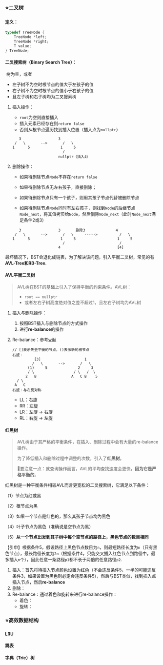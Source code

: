 ### :star:二叉树

#### 定义：

```c
typedef TreeNode {
	TreeNode *left;
	TreeNode *right;
	T value;
} TreeNode;
```

#### 二叉搜索树（Binary Search Tree）：

​	树为空，或者

- 左子树不为空时根节点的值大于左孩子的值
- 右子树不为空时根节点的值小于右孩子的值
- 且左子树和右子树均为二叉搜索树

1. 插入操作：

   - `root`为空则直接插入
   - 插入元素已经存在则`return false`
   - 否则从根节点遍历找到插入位置（插入点为`nullptr`）

   ```
      3					3
    /   \       --> 	  /   \
   1	  5				 1 	   5
   						  /
   						nullptr（插入4）
   ```

2. 删除操作：

   - 如果待删除节点`Node`不存在`return false`

   - 如果待删除节点无左右孩子，直接删除；
   - 如果待删除节点只有一个孩子，则用其孩子节点代替被删除节点
   - 如果待删除节点`Node`同时有左右孩子，则找到`Node`的后继节点`Node_next`，将其值拷贝给`Node`，然后删除`Node_next`（此时`Node_next`满足条件2或3）

   ```
      3					3		删除3				 4
    /   \       --> 	  /   \   	----->   		/   \
   1	  5				 1 	   5				   1     5
   						  /							/
   						4						   [4] 
   ```

最坏情况下，BST会退化成链表，为了解决该问题，引入平衡二叉树，常见的有**AVL-Tree和RB-Tree**.

#### AVL平衡二叉树

> AVL树在BST的基础上引入了保持平衡的约束条件。AVL树：
>
> - `root == nullptr`
> - 或者左右子树高度绝对值之差不超过1，且左右子树均为AVL树

1. 插入与删除操作：
   1. 按照BST插入与删除节点的方式操作
   2. 进行**re-balance**的操作

2. Re-balance：参考[wiki](https://zh.wikipedia.org/wiki/AVL%E6%A0%91)

   ```
   // []表示失去平衡的节点，()表示新的根节点 
   右旋：
             [3]					1		
            /   \       --> 	  /   \   	
          (1)	  5				 2 	   3				   
          / \                  / \   /  \			
         2   B                A   C B    5						   
   	 / \
   	A	C
   右旋：与右旋对称
   ```

   - LL：右旋
   - RR：左旋
   - LR：左旋 -> 右旋
   - RL：右旋 -> 左旋

#### 红黑树 

> AVL树由于其严格的平衡条件，在插入、删除过程中会有大量的re-balance操作。
>
> 为了降低插入和删除过程中调整的次数，引入了**红黑树**。
>
> :star2:要注意一点：就查询操作而言，AVL的平均查找速度会更快，**因为它是严格平衡的**。

红黑树是一种平衡条件相较AVL而言更宽松的二叉搜索树，它满足以下条件：

（1）节点为红或黑

（2）根节点为黑

（3）如果一个节点是红色的，那么其孩子节点均为黑色

（4）叶子节点为黑色（准确说是空节点为黑）

（5）**从一个节点出发到其子树中每个空节点的路径上，黑色节点的数目相同**

【引申】根据条件5，假设路径上黑色节点数目为`n`，则最短路径长度为`n`（只有黑色节点），最长路径长度为`2n`（根据条件4，只能交叉插入红色节点到路径中，最多插入`n`个），因此任意一条路径`p1`都不长于两倍的任意路径`p2`.

1. 插入：首先将待插入节点颜色设置为红色（不会违反条件5，一半的可能违反条件3，如果设置为黑色则必定会违反条件5），然后与BST类似，找到插入点插入节点，然后**re-balance**
2. 删除：
3. Re-balance：通过着色和旋转来进行re-balance操作：
   - 着色：
   - 旋转：

### :star:高效数据结构

#### LRU

#### 跳表

#### 字典（Trie）树



